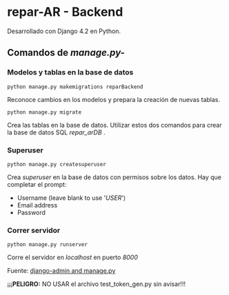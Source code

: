 # repar-AR - Backend
Desarrollado con Django 4.2 en Python.

## Comandos de *manage.py-*

### Modelos y tablas en la base de datos
~~~
python manage.py makemigrations reparBackend
~~~

Reconoce cambios en los modelos y prepara la creación de nuevas tablas.

~~~
python manage.py migrate
~~~

Crea las tablas en la base de datos.
Utilizar estos dos comandos para crear la base de datos SQL *repar_arDB* .

### Superuser
~~~
python manage.py createsuperuser
~~~

Crea *superuser* en la base de datos con permisos sobre los datos.
Hay que completar el prompt:
- Username (leave blank to use '*USER*')
- Email address
- Password

### Correr servidor
~~~
python manage.py runserver
~~~

Corre el servidor en *localhost* en puerto *8000*

Fuente: [django-admin and manage.py](https://docs.djangoproject.com/en/5.2/ref/django-admin/)

¡¡¡**PELIGRO:** NO USAR el archivo test_token_gen.py sin avisar!!!

